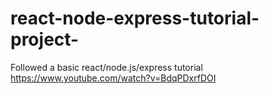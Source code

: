 # react-node-express-tutorial-project-
Followed a basic react/node.js/express tutorial https://www.youtube.com/watch?v=BdqPDxrfDOI


